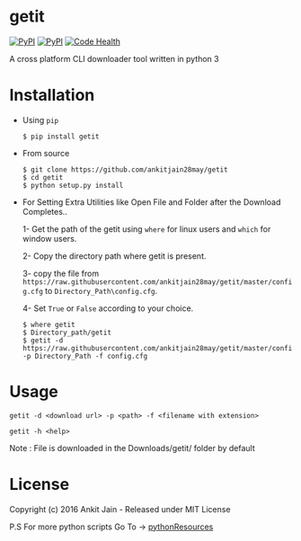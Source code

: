 # getit
[![PyPI](https://img.shields.io/pypi/v/getit.svg)](https://pypi.python.org/pypi/getit)
[![PyPI](https://img.shields.io/pypi/dm/getit.svg)](https://pypi.python.org/pypi/getit)
[![Code Health](https://landscape.io/github/ankitjain28may/getit/master/landscape.svg?style=flat-square)](https://landscape.io/github/ankitjain28may/getit/master)

A cross platform CLI downloader tool written in python 3

Installation
============

* Using `pip`

    ```shell
    $ pip install getit
    ```

* From source

    ```shell
    $ git clone https://github.com/ankitjain28may/getit
    $ cd getit
    $ python setup.py install
    ```
* For Setting Extra Utilities like Open File and Folder after the Download Completes..

    1- Get the path of the getit using `where` for linux users and `which` for window users.

    2- Copy the directory path where getit is present.

    3- copy the file from `https://raw.githubusercontent.com/ankitjain28may/getit/master/config.cfg` to `Directory_Path\config.cfg`.

    4- Set `True` or `False` according to your choice.


    ```shell
    $ where getit
    $ Directory_path/getit
    $ getit -d https://raw.githubusercontent.com/ankitjain28may/getit/master/config.cfg -p Directory_Path -f config.cfg
    ```


Usage
======

` getit -d <download url> -p <path> -f <filename with extension> `

` getit -h <help> `


Note : File is downloaded in the Downloads/getit/ folder by default

License
========

Copyright (c) 2016 Ankit Jain - Released under MIT License

P.S For more python scripts Go To -> [pythonResources](https://github.com/ankitjain28may/pythonResources)

